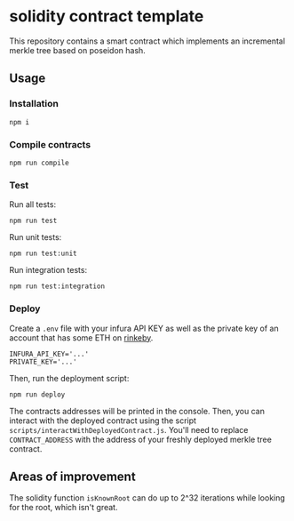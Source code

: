 # solidity contract template

This repository contains a smart contract which implements an incremental merkle tree based on poseidon hash.

## Usage

### Installation

```shell
npm i
```

### Compile contracts

```shell
npm run compile
```

### Test

Run all tests:

```shell
npm run test
```

Run unit tests:

```shell
npm run test:unit
```

Run integration tests:

```shell
npm run test:integration
```

### Deploy

Create a `.env` file with your infura API KEY as well as the private key of an account that has some ETH on
[rinkeby](https://rinkeby.etherscan.io/).

```shell
INFURA_API_KEY='...'
PRIVATE_KEY='...'
```

Then, run the deployment script:

```shell
npm run deploy
```

The contracts addresses will be printed in the console. Then, you can interact with the deployed contract using the script
`scripts/interactWithDeployedContract.js`. You'll need to replace `CONTRACT_ADDRESS` with the address of your freshly
deployed merkle tree contract.

## Areas of improvement

The solidity function `isKnownRoot` can do up to 2^32 iterations while looking for the root, which isn't great.

